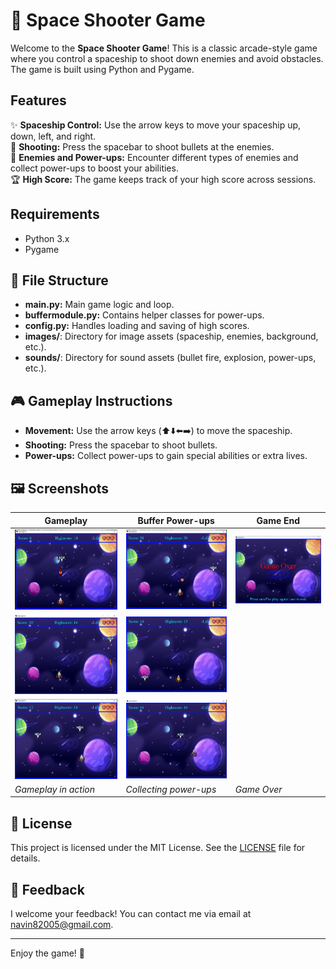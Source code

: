 # 🚀 Space Shooter Game

Welcome to the **Space Shooter Game**! This is a classic arcade-style game where you control a spaceship to shoot down enemies and avoid obstacles. The game is built using Python and Pygame.

## Features

✨ **Spaceship Control:** Use the arrow keys to move your spaceship up, down, left, and right.  
🔫 **Shooting:** Press the spacebar to shoot bullets at the enemies.  
👾 **Enemies and Power-ups:** Encounter different types of enemies and collect power-ups to boost your abilities.  
🏆 **High Score:** The game keeps track of your high score across sessions.

## Requirements

- Python 3.x
- Pygame

## 📁 File Structure

- **main.py:** Main game logic and loop.
- **buffermodule.py:** Contains helper classes for power-ups.
- **config.py:** Handles loading and saving of high scores.
- **images/**: Directory for image assets (spaceship, enemies, background, etc.).
- **sounds/**: Directory for sound assets (bullet fire, explosion, power-ups, etc.).

## 🎮 Gameplay Instructions

- **Movement:** Use the arrow keys (⬆️⬇️⬅️➡️) to move the spaceship.
- **Shooting:** Press the spacebar to shoot bullets.
- **Power-ups:** Collect power-ups to gain special abilities or extra lives.

## 🖼️ Screenshots

| Gameplay | Buffer Power-ups | Game End |
|----------|------------------|----------|
| ![Gameplay Screenshot 1](https://github.com/Navin82005/TempRepo/blob/main/SpaceShooter/fire-arm.jpg) | ![Buffer Screenshot 1](https://github.com/Navin82005/TempRepo/blob/main/SpaceShooter/buffer-life.jpg) | ![Game End Screenshot](https://github.com/Navin82005/TempRepo/blob/main/SpaceShooter/game-end.jpg) |
| ![Gameplay Screenshot 2](https://github.com/Navin82005/TempRepo/blob/main/SpaceShooter/enemy-fire.jpg) | ![Buffer Screenshot 2](https://github.com/Navin82005/TempRepo/blob/main/SpaceShooter/buffer-shield.jpg) | |
| ![Gameplay Screenshot 3](https://github.com/Navin82005/TempRepo/blob/main/SpaceShooter/dule-space-craft-attack.jpg) | ![Buffer Screenshot 3](https://github.com/Navin82005/TempRepo/blob/main/SpaceShooter/buffer-speed.jpg) | |
| *Gameplay in action* | *Collecting power-ups* | *Game Over* |

## 📜 License

This project is licensed under the MIT License. See the [LICENSE](License.txt) file for details.

## 💬 Feedback

I welcome your feedback! You can contact me via email at navin82005@gmail.com.

---

Enjoy the game! 🎉
